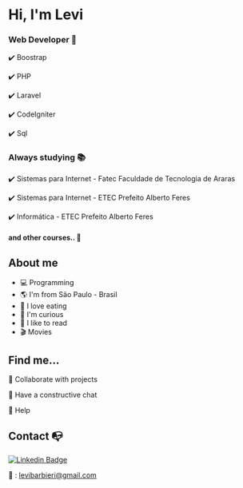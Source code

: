 

<h1> Hi, I'm Levi </h1>

### Web Developer :briefcase:

✔️ Boostrap

✔️ PHP

✔️ Laravel

✔️ CodeIgniter

✔️ Sql

### Always studying :books:

✔️ Sistemas para Internet - Fatec Faculdade de Tecnologia de Araras 

✔️ Sistemas para Internet - ETEC Prefeito Alberto Feres

✔️ Informática - ETEC Prefeito Alberto Feres

#### and other courses.. :rocket:

## About me 

- :computer: Programming
- :earth_americas: I'm from São Paulo - Brasil
- :hamburger: I love eating
- :eyes: I'm curious
- :book: I like to read
- :clapper: Movies 
## Find me...

👯 Collaborate with projects 

:speech_balloon: Have a constructive chat

:punch: Help


## Contact :mailbox_with_no_mail:

[![Linkedin Badge](https://img.shields.io/badge/-LinkedIn-blue?style=flat-square&logo=Linkedin&logoColor=white&link=https://www.linkedin.com/in/levi-barbieri/)](https://www.linkedin.com/in/levi-barbieri/)

:email: : levibarbieri@gmail.com

